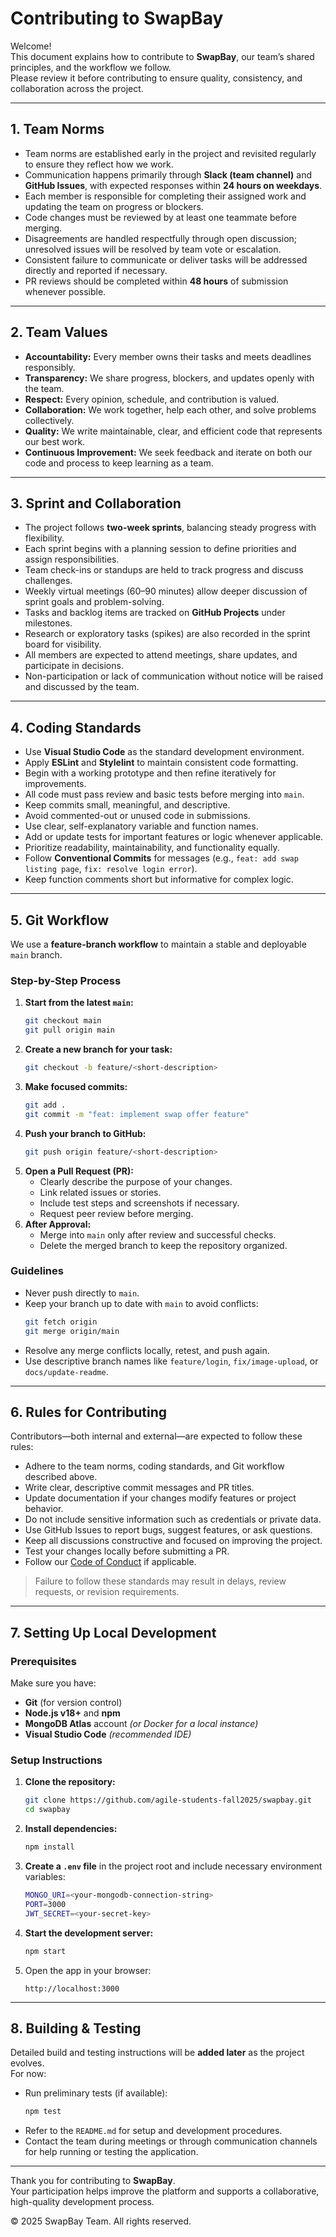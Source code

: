 # Contributing to SwapBay

Welcome!  
This document explains how to contribute to **SwapBay**, our team’s shared principles, and the workflow we follow.  
Please review it before contributing to ensure quality, consistency, and collaboration across the project.

---

## 1. Team Norms

- Team norms are established early in the project and revisited regularly to ensure they reflect how we work.  
- Communication happens primarily through **Slack (team channel)** and **GitHub Issues**, with expected responses within **24 hours on weekdays**.  
- Each member is responsible for completing their assigned work and updating the team on progress or blockers.  
- Code changes must be reviewed by at least one teammate before merging.  
- Disagreements are handled respectfully through open discussion; unresolved issues will be resolved by team vote or escalation.  
- Consistent failure to communicate or deliver tasks will be addressed directly and reported if necessary.  
- PR reviews should be completed within **48 hours** of submission whenever possible.  

---

## 2. Team Values

- **Accountability:** Every member owns their tasks and meets deadlines responsibly.  
- **Transparency:** We share progress, blockers, and updates openly with the team.  
- **Respect:** Every opinion, schedule, and contribution is valued.  
- **Collaboration:** We work together, help each other, and solve problems collectively.  
- **Quality:** We write maintainable, clear, and efficient code that represents our best work.  
- **Continuous Improvement:** We seek feedback and iterate on both our code and process to keep learning as a team.  

---

## 3. Sprint and Collaboration

- The project follows **two-week sprints**, balancing steady progress with flexibility.  
- Each sprint begins with a planning session to define priorities and assign responsibilities.  
- Team check-ins or standups are held to track progress and discuss challenges.  
- Weekly virtual meetings (60–90 minutes) allow deeper discussion of sprint goals and problem-solving.  
- Tasks and backlog items are tracked on **GitHub Projects** under milestones.  
- Research or exploratory tasks (spikes) are also recorded in the sprint board for visibility.  
- All members are expected to attend meetings, share updates, and participate in decisions.  
- Non-participation or lack of communication without notice will be raised and discussed by the team.  

---

## 4. Coding Standards

- Use **Visual Studio Code** as the standard development environment.  
- Apply **ESLint** and **Stylelint** to maintain consistent code formatting.  
- Begin with a working prototype and then refine iteratively for improvements.  
- All code must pass review and basic tests before merging into `main`.  
- Keep commits small, meaningful, and descriptive.  
- Avoid commented-out or unused code in submissions.  
- Use clear, self-explanatory variable and function names.  
- Add or update tests for important features or logic whenever applicable.  
- Prioritize readability, maintainability, and functionality equally.  
- Follow **Conventional Commits** for messages (e.g., `feat: add swap listing page`, `fix: resolve login error`).  
- Keep function comments short but informative for complex logic.

---

## 5. Git Workflow

We use a **feature-branch workflow** to maintain a stable and deployable `main` branch.

### Step-by-Step Process
1. **Start from the latest `main`:**
   ```bash
   git checkout main
   git pull origin main
   ```
2. **Create a new branch for your task:**
   ```bash
   git checkout -b feature/<short-description>
   ```
3. **Make focused commits:**
   ```bash
   git add .
   git commit -m "feat: implement swap offer feature"
   ```
4. **Push your branch to GitHub:**
   ```bash
   git push origin feature/<short-description>
   ```
5. **Open a Pull Request (PR):**
   - Clearly describe the purpose of your changes.  
   - Link related issues or stories.  
   - Include test steps and screenshots if necessary.  
   - Request peer review before merging.
6. **After Approval:**
   - Merge into `main` only after review and successful checks.  
   - Delete the merged branch to keep the repository organized.  

### Guidelines
- Never push directly to `main`.  
- Keep your branch up to date with `main` to avoid conflicts:  
  ```bash
  git fetch origin
  git merge origin/main
  ```
- Resolve any merge conflicts locally, retest, and push again.  
- Use descriptive branch names like `feature/login`, `fix/image-upload`, or `docs/update-readme`.  

---

## 6. Rules for Contributing

Contributors—both internal and external—are expected to follow these rules:

- Adhere to the team norms, coding standards, and Git workflow described above.  
- Write clear, descriptive commit messages and PR titles.  
- Update documentation if your changes modify features or project behavior.  
- Do not include sensitive information such as credentials or private data.  
- Use GitHub Issues to report bugs, suggest features, or ask questions.  
- Keep all discussions constructive and focused on improving the project.  
- Test your changes locally before submitting a PR.  
- Follow our [Code of Conduct](CODE_OF_CONDUCT.md) if applicable.  

> Failure to follow these standards may result in delays, review requests, or revision requirements.

---

## 7. Setting Up Local Development

### Prerequisites
Make sure you have:
- **Git** (for version control)  
- **Node.js v18+** and **npm**  
- **MongoDB Atlas** account *(or Docker for a local instance)*  
- **Visual Studio Code** *(recommended IDE)*  

### Setup Instructions
1. **Clone the repository:**
   ```bash
   git clone https://github.com/agile-students-fall2025/swapbay.git
   cd swapbay
   ```
2. **Install dependencies:**
   ```bash
   npm install
   ```
3. **Create a `.env` file** in the project root and include necessary environment variables:
   ```bash
   MONGO_URI=<your-mongodb-connection-string>
   PORT=3000
   JWT_SECRET=<your-secret-key>
   ```
4. **Start the development server:**
   ```bash
   npm start
   ```
5. Open the app in your browser:
   ```
   http://localhost:3000
   ```

---

## 8. Building & Testing

Detailed build and testing instructions will be **added later** as the project evolves.  
For now:

- Run preliminary tests (if available):
  ```bash
  npm test
  ```
- Refer to the `README.md` for setup and development procedures.  
- Contact the team during meetings or through communication channels for help running or testing the application.  

---

Thank you for contributing to **SwapBay**.  
Your participation helps improve the platform and supports a collaborative, high-quality development process.

© 2025 SwapBay Team. All rights reserved.
